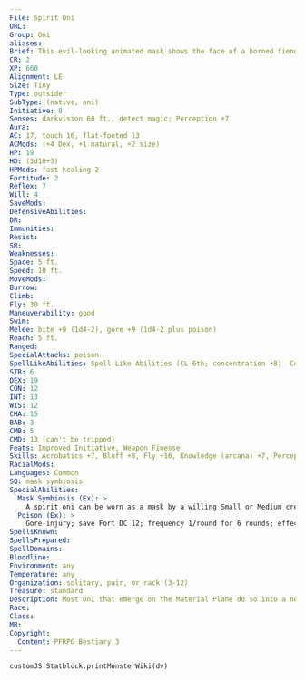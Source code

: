 ```yaml
---
File: Spirit Oni
URL: 
Group: Oni
aliases: 
Brief: This evil-looking animated mask shows the face of a horned fiend, its eyes popping and its leering smile full of fangs.
CR: 2
XP: 600
Alignment: LE
Size: Tiny
Type: outsider
SubType: (native, oni)
Initiative: 8
Senses: darkvision 60 ft., detect magic; Perception +7
Aura: 
AC: 17, touch 16, flat-footed 13
ACMods: (+4 Dex, +1 natural, +2 size)
HP: 19
HD: (3d10+3)
HPMods: fast healing 2
Fortitude: 2
Reflex: 7
Will: 4
SaveMods: 
DefensiveAbilities: 
DR: 
Immunities: 
Resist: 
SR: 
Weaknesses: 
Space: 5 ft.
Speed: 10 ft.
MoveMods: 
Burrow: 
Climb: 
Fly: 30 ft.
Maneuverability: good
Swim: 
Melee: bite +9 (1d4-2), gore +9 (1d4-2 plus poison)
Reach: 5 ft.
Ranged: 
SpecialAttacks: poison
SpellLikeAbilities: Spell-Like Abilities (CL 6th; concentration +8)  Constant-detect magic   At Will-invisibility (self only), mage hand   1/day-command (DC 13), sleep (DC 13)   1/week-commune (CL 12th, 6 questions)
STR: 6
DEX: 19
CON: 12
INT: 13
WIS: 12
CHA: 15
BAB: 3
CMB: 5
CMD: 13 (can't be tripped)
Feats: Improved Initiative, Weapon Finesse
Skills: Acrobatics +7, Bluff +8, Fly +16, Knowledge (arcana) +7, Perception +7, Sense Motive +7, Spellcraft +4, Stealth +17
RacialMods: 
Languages: Common
SQ: mask symbiosis
SpecialAbilities:
  Mask Symbiosis (Ex): >
    A spirit oni can be worn as a mask by a willing Small or Medium creature. While worn in this way, the wearer can see through the oni's eyes and speak through its mouth, although the wearer retains its own senses and voice. The spirit oni remains a separate creature, and must detach from its host's face (as a move action) if it wishes to take any action of its own (including attacking or using a spell-like ability). While a spirit oni is worn as a mask, it grants a +2 insight bonus on its host's Perception checks.
  Poison (Ex): >
    Gore-injury; save Fort DC 12; frequency 1/round for 6 rounds; effect 1d2 Cha; cure 2 consecutive saves.
SpellsKnown: 
SpellsPrepared: 
SpellDomains: 
Bloodline: 
Environment: any
Temperature: any
Organization: solitary, pair, or rack (3-12)
Treasure: standard
Description: Most oni that emerge on the Material Plane do so into a new body of humanoid flesh, yet this is not the case for all oni. Periodically, when an evil spellcaster wishes to  engage the servitude of an oni as a familiar, the result is something relatively unusual-an oni made flesh directly from its spiritual form rather than one who takes the features of a humanoid as its own.  Any lawful evil 7th-level spellcaster who takes the Improved Familiar feat can gain a spirit oni as a familiar. The ritual to gain such a familiar requires the spellcaster to craft a particularly fiendish and fierce-looking oni mask-this does not require a Craft check or any additional expenditure of gold, and is assumed to be part of the overall ritual for securing the familiar. When the ritual is complete a raw oni spirit is lured into the mask, which immediately transforms it into the animate, living creature presented here.  While the ritual binds the oni to its new master, it also robs the oni of its immediate chance to achieve a human form. As a result, spirit oni are foul-tempered and cantankerous creatures, even to their masters. They must be regularly reprimanded and disciplined, lest their jealousy and bitterness get the better of them.  When a spirit oni's master dies, the spirit oni gains free will and the ability to make its own choices-but the spirit oni's innate cowardice and dishonor usually prevents it from taking its own life in hopes of returning to true spirit form and then returning as a proper oni. Rather than extinguishing themselves, such masterless spirit oni seek out more powerful oni and offer their services to their superiors, in hopes that they might someday be granted a promotion from their lowly state to something more bef itting their egos and desires.
Race: 
Class: 
MR: 
Copyright:
  Content: PFRPG Bestiary 3
---
```

```dataviewjs
customJS.Statblock.printMonsterWiki(dv)
```
